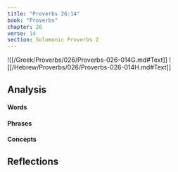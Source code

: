 ```yaml
---
title: "Proverbs 26:14"
book: "Proverbs"
chapter: 26
verse: 14
section: Solomonic Proverbs 2
---
```

![[/Greek/Proverbs/026/Proverbs-026-014G.md#Text]]
![[/Hebrew/Proverbs/026/Proverbs-026-014H.md#Text]]

## Analysis

#### Words

#### Phrases

#### Concepts

## Reflections
